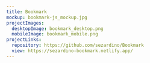 ```yaml
---
title: Bookmark
mockup: bookmark-js_mockup.jpg
projectImages:
  desktopImage: bookmark_desktop.png
  mobileImage: bookmark_mobile.png
projectLinks:
  repository: https://github.com/sezardino/Bookmark
  view: https://sezardino-bookmark.netlify.app/
---
```

